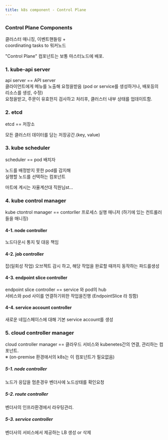 ```yaml
--- 
title: k8s component - Control Plane
---
```





### Control Plane Components
클러스터 매니징, 이벤트핸들링 + <br>
coordinating tasks to 워커노드 <br>

"Control Plane" 컴포넌트는 보통 마스터노드에 배포.<br>


### 1. kube-api server
api server == API server <br>
클라이언트에게 메뉴를 노출해 요청을받음 (pod or service를 생성하거나, 배포등의 리소스를 생성, 수정) <br>
요청을받고, 주문이 유효한지 검사하고 처리후, 클러스터 내부 상태를 업데이트함.<br>

### 2. etcd 
etcd == 저장소 <br>

모든 클러스터 데이터를 담는 저장공간.(key, value) <br>
### 3. kube scheduler
scheduler == pod 배치자 <br>

노드를 배정받지 못한 pod를 감지해 <br>
실행할 노드를 선택하는 컴포넌트 <br>

마트에 계시는 자율계산대 직원님st...<br>

### 4. kube control manager
kube ctontrol manager == contorller 프로세스 실행 매니저 (하기에 있는 컨트롤러들을 매니징)<br>

#### 4-1. node controller
노드다운시 통지 및 대응 책임 <br>

#### 4-2. job controller
잡(일회성 작업) 오브젝트 감시 하고, 해당 작업을 완료할 때까지 동작하는 파드를생성 

#### 4-3. endpoint slice controller
endpoint slice controller == service 와 pod의 hub<br>
서비스와 pod 사이를 연결하기위한 작업을진행 (EndpointSlice 라 칭함)<br>

#### 4-4. service account controller
새로운 네임스페이스에 대해 기본 service account를 생성 <br>

### 5. cloud controller manager

cloud controller manager == 클라우드 서비스와 kubenetes간의 연결, 관리하는 컴포넌트.<br>
※ (on-premise 환경애서의 k8s는 이 컴포넌트가 필요없음)<br>

##### 5-1. node controller
노드가 응답을 멈춘경우 벤더사에 노드상태를 확인요청<br>
##### 5-2. route controller
벤더사의 인프라환경에서 라우팅관리.<br>

##### 5-3. service controller
벤더사의 서비스에서 제공하는 LB 생성 or 삭제 <br>





